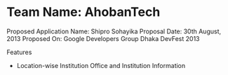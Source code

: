 Team Name: AhobanTech
=======

Proposed Application Name: Shipro Sohayika
Proposal Date: 30th August, 2013
Proposed On: Google Developers Group Dhaka DevFest 2013

Features
* Location-wise Institution Office and Institution Information
